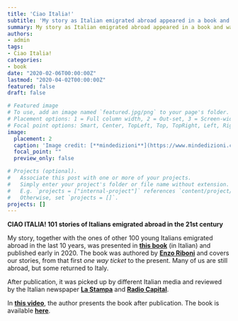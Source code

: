 ```yaml
---
title: 'Ciao Italia!'
subtitle: 'My story as Italian emigrated abroad appeared in a book and was published on February 06, 2020'
summary: My story as Italian emigrated abroad appeared in a book and was published on February 06, 2020.
authors:
- admin
tags:
- Ciao Italia!
categories:
- book
date: "2020-02-06T00:00:00Z"
lastmod: "2020-04-02T00:00:00Z"
featured: false
draft: false

# Featured image
# To use, add an image named `featured.jpg/png` to your page's folder.
# Placement options: 1 = Full column width, 2 = Out-set, 3 = Screen-width
# Focal point options: Smart, Center, TopLeft, Top, TopRight, Left, Right, BottomLeft, Bottom, BottomRight
image:
  placement: 2
  caption: 'Image credit: [**mindedizioni**](https://www.mindedizioni.com/libri/ciao-italia/)'
  focal_point: ""
  preview_only: false

# Projects (optional).
#   Associate this post with one or more of your projects.
#   Simply enter your project's folder or file name without extension.
#   E.g. `projects = ["internal-project"]` references `content/project/deep-learning/index.md`.
#   Otherwise, set `projects = []`.
projects: []
---
```


**CIAO ITALIA! 101 stories of Italians emigrated abroad in the 21st century**

My story, together with the ones of other 100 young Italians emigrated abroad in the last 10 years, was presented in [**this book**](https://www.mindedizioni.com/libri/ciao-italia/) (in Italian) and published early in 2020. The book was authored by [**Enzo Riboni**](https://www.linkedin.com/in/enzo-riboni-5a7a565/) and covers our stories, from that first *one way ticket* to the present. Many of us are still abroad, but some returned to Italy.


After publication, it was picked up by different Italian media and reviewed by the Italian newspaper [**La Stampa**](https://www.lastampa.it/economia/lavoro/2020/02/18/news/ciao-italia-ecco-101-storie-di-cervelli-in-fuga-1.38484616) and [**Radio Capital**](https://www.capital.it/programmi/cactus-basta-poca-acqua/puntate/cactus-basta-poca-acqua-del-10-02-2020/?fbclid=IwAR3Y1PV534v14KhiyRskIIjUZA-CGAyIFK6lmys_B_iG1kNpDEa_DwT24Co). 


In [**this video**](https://www.facebook.com/LiucUniversitaCattaneo/videos/178773946719192/), the author presents the book after publication. The book is available [**here**](https://www.amazon.it/gp/product/8869393240/ref=dbs_a_def_rwt_bibl_vppi_i0).
